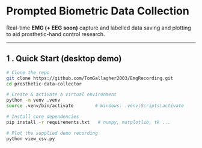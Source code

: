 # Prompted Biometric Data Collection

Real-time **EMG (+ EEG soon)** capture and labelled data saving and plotting to aid prosthetic-hand control research.

---

## 1 . Quick Start (desktop demo)

```bash
# Clone the repo
git clone https://github.com/TomGallagher2003/EmgRecording.git
cd prosthetic-data-collector

# Create & activate a virtual environment
python -m venv .venv
source .venv/bin/activate        # Windows: .venv\Scripts\activate

# Install core dependencies
pip install -r requirements.txt   # numpy, matplotlib, tk ...

# Plot the supplied demo recording
python view_csv.py